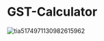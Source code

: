 # GST-Calculator

![tia5174971130982615962](https://user-images.githubusercontent.com/48353166/97258853-687d9900-183f-11eb-976e-dd938fcc3c2b.png)

